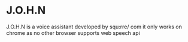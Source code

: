# J.O.H.N
J.O.H.N is a voice assistant developed by squ:rre/ com it only works on chrome as no other browser supports web speech api
